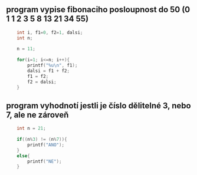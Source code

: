 ## program vypise fibonaciho posloupnost do 50 (0 1 1 2 3 5 8 13 21 34 55)

```c
	int i, f1=0, f2=1, dalsi;
	int n;
	
	n = 11;
		
	for(i=1; i<=n; i++){
		printf("%u\n", f1);
		dalsi = f1 + f2;
		f1 = f2;
		f2 = dalsi;
	}
```

## program vyhodnotí jestli je číslo dělitelné 3, nebo 7, ale ne zároveň

```c
	int n = 21;
		
	if((n%3) != (n%7)){
		printf("ANO");
	}
	else{
		printf("NE");
	}
```

